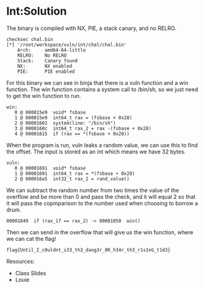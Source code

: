 # Int:Solution

The binary is compiled with NX, PIE, a stack canary, and no RELRO.
```
checksec chal.bin 
[*] '/root/workspace/vuln/int/chal/chal.bin'
    Arch:     amd64-64-little
    RELRO:    No RELRO
    Stack:    Canary found
    NX:       NX enabled
    PIE:      PIE enabled
```

For this binary we can see in binja that there is a vuln function and a win function. The win function contains a system call to /bin/sh, so we just need to get the win function to run.
```
win:
   0 @ 000015e9  void* fsbase
   1 @ 000015e9  int64_t rax = (fsbase + 0x28)
   2 @ 00001602  system(line: "/bin/sh")
   3 @ 0000160c  int64_t rax_2 = rax -(fsbase + 0x28)
   4 @ 00001615  if (rax == *(fsbase + 0x28))
```

When the program is run, vuln leaks a random value, we can use this to find the offset. The input is stored as an int which means we have 32 bytes.
```
vuln:
   0 @ 00001691  void* fsbase
   1 @ 00001691  int64_t rax = *(fsbase + 0x28)
   2 @ 000016a5  int32_t rax_2 = rand_value()
```

We can subtract the random number from two times the value of the overflow and be more than 0 and pass the check, and it will equal 2 so that it will pass the copmparison to the number used when choosing to borrow a drum. 
```
00001849  if (rax_17 == rax_2) -> 00001850  win()
```

Then we can send in the overflow that will give us the win function, where we can cat the flag!
```
flag{Until_I_c0uldnt_s33_th3_dang3r_0R_h34r_th3_r1s1nG_t1d3}
```

Resources:
* Class Slides 
* Louie
